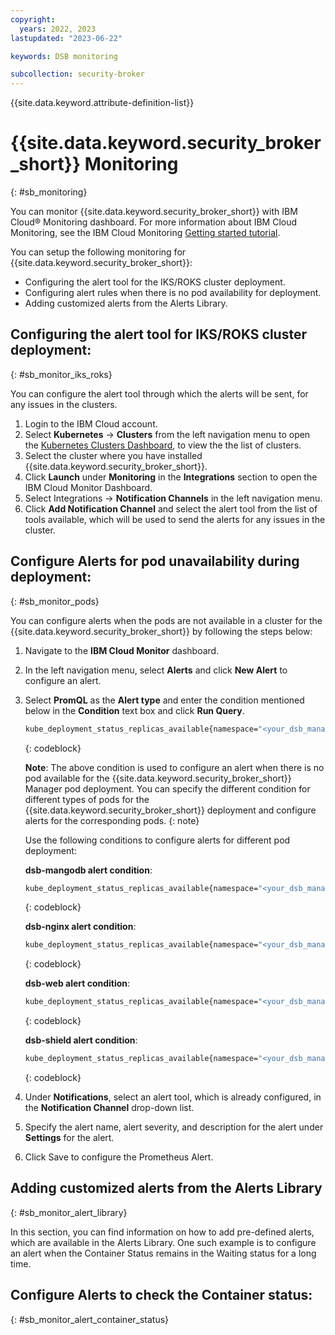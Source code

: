 ```yaml
---
copyright:
  years: 2022, 2023
lastupdated: "2023-06-22"

keywords: DSB monitoring

subcollection: security-broker
---
```


{{site.data.keyword.attribute-definition-list}}

# {{site.data.keyword.security_broker_short}} Monitoring
{: #sb_monitoring}

You can monitor {{site.data.keyword.security_broker_short}} with IBM Cloud® Monitoring dashboard. For more information about IBM Cloud Monitoring, see the IBM Cloud Monitoring [Getting started tutorial](https://cloud.ibm.com/docs/monitoring?topic=monitoring-getting-started).

You can setup the following monitoring for {{site.data.keyword.security_broker_short}}:

- Configuring the alert tool for the IKS/ROKS cluster deployment.
- Configuring alert rules when there is no pod availability for deployment.
- Adding customized alerts from the Alerts Library.

## Configuring the alert tool for IKS/ROKS cluster deployment:
{: #sb_monitor_iks_roks}

You can configure the alert tool through which the alerts will be sent, for any issues in the clusters.

1. Login to the IBM Cloud account.
2. Select **Kubernetes** -> **Clusters** from the left navigation menu to open the [Kubernetes Clusters Dashboard](https://cloud.ibm.com/kubernetes/clusters), to view the the list of clusters.
2. Select the cluster where you have installed {{site.data.keyword.security_broker_short}}.
3. Click **Launch** under **Monitoring** in the **Integrations** section to open the IBM Cloud Monitor Dashboard.
4. Select Integrations -> **Notification Channels** in the left navigation menu.
5. Click **Add Notification Channel** and select the alert tool from the list of tools available, which will be used to send the alerts for any issues in the cluster.

## Configure Alerts for pod unavailability during deployment:
{: #sb_monitor_pods}

You can configure alerts when the pods are not available in a cluster for the {{site.data.keyword.security_broker_short}} by following the steps below:

1. Navigate to the **IBM Cloud Monitor** dashboard.
2. In the left navigation menu, select **Alerts** and click **New Alert** to configure an alert.
3. Select **PromQL** as the **Alert type** and enter the condition mentioned below in the **Condition** text box and click **Run Query**.

   ```sh
   kube_deployment_status_replicas_available{namespace="<your_dsb_manager_namespace>", deployment="dsb-manager"} < 1
   ```
   {: codeblock}

   **Note**: The above condition is used to configure an alert when there is no pod available for the {{site.data.keyword.security_broker_short}} Manager pod deployment. You can specify the different condition for different types of pods for the {{site.data.keyword.security_broker_short}} deployment and configure alerts for the corresponding pods.
   {: note}

   Use the following conditions to configure alerts for different pod deployment:

   **dsb-mangodb alert condition**:
   ```sh
   kube_deployment_status_replicas_available{namespace="<your_dsb_manager_namespace>", deployment="dsb-mongodb"} < 1
   ```
   {: codeblock}

   **dsb-nginx alert condition**:
   ```sh
   kube_deployment_status_replicas_available{namespace="<your_dsb_manager_namespace>", deployment="dsb-nginx"} < 1
   ```
   {: codeblock}

   **dsb-web alert condition**:
   ```sh
   kube_deployment_status_replicas_available{namespace="<your_dsb_manager_namespace>", deployment="dsb-web"} < 1
   ```
   {: codeblock}

   **dsb-shield alert condition**:
   ```sh
   kube_deployment_status_replicas_available{namespace="<your_dsb_manager_namespace>", deployment="dsb-shield-app1"} < 1dsb-nginx: 
   ```
   {: codeblock}

4. Under **Notifications**, select an alert tool, which is already configured, in the **Notification Channel** drop-down list.
5. Specify the alert name, alert severity, and description for the alert under **Settings** for the alert.
6. Click Save to configure the Prometheus Alert.

## Adding customized alerts from the Alerts Library
{: #sb_monitor_alert_library}

In this section, you can find information on how to add pre-defined alerts, which are available in the Alerts Library. One such example is to configure an alert when the Container Status remains in the Waiting status for a long time.

## Configure Alerts to check the Container status:
{: #sb_monitor_alert_container_status}

